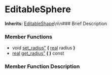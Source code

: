 #  EditableSphere  
**Inherits:** [EditableShape](class_editableshape)\\n\\n###  Brief Description  

###  Member Functions 
  * void [set_radius"](#set_radius) **(** [real](class_real) radius  **)**
  * [real](class_real) [get_radius"](#get_radius) **(** **)** const
###  Member Function Description  

